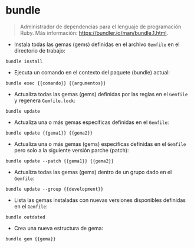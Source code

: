# bundle

> Administrador de dependencias para el lenguaje de programación Ruby.
> Más información: <https://bundler.io/man/bundle.1.html>.

- Instala todas las gemas (gems) definidas en el archivo `Gemfile` en el directorio de trabajo:

`bundle install`

- Ejecuta un comando en el contexto del paquete (bundle) actual:

`bundle exec {{comando}} {{argumentos}}`

- Actualiza todas las gemas (gems) definidas por las reglas en el `Gemfile` y regenera `Gemfile.lock`:

`bundle update`

- Actualiza una o más gemas específicas definidas en el `Gemfile`:

`bundle update {{gema1}} {{gema2}}`

- Actualiza una o más gemas (gems) específicas definidas en el `Gemfile` pero solo a la siguiente versión parche (patch):

`bundle update --patch {{gema1}} {{gema2}}`

- Actualiza todas las gemas (gems) dentro de un grupo dado en el `Gemfile`:

`bundle update --group {{development}}`

- Lista las gemas instaladas con nuevas versiones disponibles definidas en el `Gemfile`:

`bundle outdated`

- Crea una nueva estructura de gema:

`bundle gem {{gema}}`

